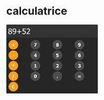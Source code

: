 # calculatrice

  <img src="https://github.com/Authentiq08/Calculator-JS/blob/master/assets/capture.png" style="width: 48%; display: inline-block; margin-right: 4%;" />
